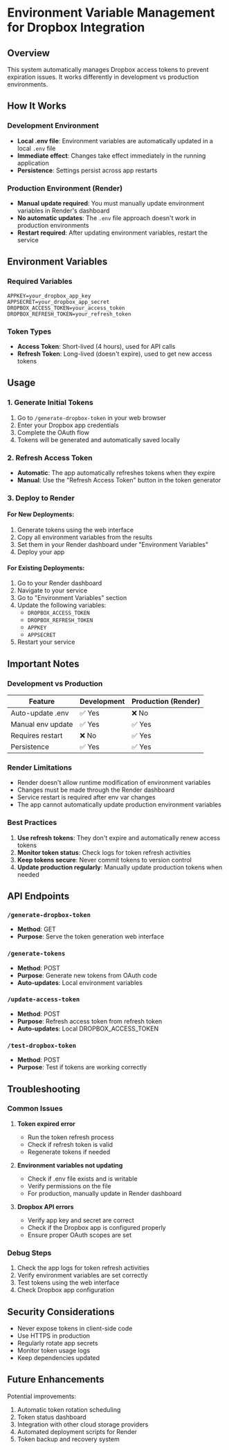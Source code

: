 # Environment Variable Management for Dropbox Integration

## Overview

This system automatically manages Dropbox access tokens to prevent expiration issues. It works differently in development vs production environments.

## How It Works

### Development Environment
- **Local .env file**: Environment variables are automatically updated in a local `.env` file
- **Immediate effect**: Changes take effect immediately in the running application
- **Persistence**: Settings persist across app restarts

### Production Environment (Render)
- **Manual update required**: You must manually update environment variables in Render's dashboard
- **No automatic updates**: The `.env` file approach doesn't work in production environments
- **Restart required**: After updating environment variables, restart the service

## Environment Variables

### Required Variables
```
APPKEY=your_dropbox_app_key
APPSECRET=your_dropbox_app_secret
DROPBOX_ACCESS_TOKEN=your_access_token
DROPBOX_REFRESH_TOKEN=your_refresh_token
```

### Token Types
- **Access Token**: Short-lived (4 hours), used for API calls
- **Refresh Token**: Long-lived (doesn't expire), used to get new access tokens

## Usage

### 1. Generate Initial Tokens
1. Go to `/generate-dropbox-token` in your web browser
2. Enter your Dropbox app credentials
3. Complete the OAuth flow
4. Tokens will be generated and automatically saved locally

### 2. Refresh Access Token
- **Automatic**: The app automatically refreshes tokens when they expire
- **Manual**: Use the "Refresh Access Token" button in the token generator

### 3. Deploy to Render

#### For New Deployments:
1. Generate tokens using the web interface
2. Copy all environment variables from the results
3. Set them in your Render dashboard under "Environment Variables"
4. Deploy your app

#### For Existing Deployments:
1. Go to your Render dashboard
2. Navigate to your service
3. Go to "Environment Variables" section
4. Update the following variables:
   - `DROPBOX_ACCESS_TOKEN`
   - `DROPBOX_REFRESH_TOKEN`
   - `APPKEY`
   - `APPSECRET`
5. Restart your service

## Important Notes

### Development vs Production

| Feature | Development | Production (Render) |
|---------|-------------|-------------------|
| Auto-update .env | ✅ Yes | ❌ No |
| Manual env update | ✅ Yes | ✅ Yes |
| Requires restart | ❌ No | ✅ Yes |
| Persistence | ✅ Yes | ✅ Yes |

### Render Limitations
- Render doesn't allow runtime modification of environment variables
- Changes must be made through the Render dashboard
- Service restart is required after env var changes
- The app cannot automatically update production environment variables

### Best Practices
1. **Use refresh tokens**: They don't expire and automatically renew access tokens
2. **Monitor token status**: Check logs for token refresh activities
3. **Keep tokens secure**: Never commit tokens to version control
4. **Update production regularly**: Manually update production tokens when needed

## API Endpoints

### `/generate-dropbox-token`
- **Method**: GET
- **Purpose**: Serve the token generation web interface

### `/generate-tokens`
- **Method**: POST
- **Purpose**: Generate new tokens from OAuth code
- **Auto-updates**: Local environment variables

### `/update-access-token`
- **Method**: POST
- **Purpose**: Refresh access token from refresh token
- **Auto-updates**: Local DROPBOX_ACCESS_TOKEN

### `/test-dropbox-token`
- **Method**: POST
- **Purpose**: Test if tokens are working correctly

## Troubleshooting

### Common Issues

1. **Token expired error**
   - Run the token refresh process
   - Check if refresh token is valid
   - Regenerate tokens if needed

2. **Environment variables not updating**
   - Check if .env file exists and is writable
   - Verify permissions on the file
   - For production, manually update in Render dashboard

3. **Dropbox API errors**
   - Verify app key and secret are correct
   - Check if the Dropbox app is configured properly
   - Ensure proper OAuth scopes are set

### Debug Steps
1. Check the app logs for token refresh activities
2. Verify environment variables are set correctly
3. Test tokens using the web interface
4. Check Dropbox app configuration

## Security Considerations

- Never expose tokens in client-side code
- Use HTTPS in production
- Regularly rotate app secrets
- Monitor token usage logs
- Keep dependencies updated

## Future Enhancements

Potential improvements:
1. Automatic token rotation scheduling
2. Token status dashboard
3. Integration with other cloud storage providers
4. Automated deployment scripts for Render
5. Token backup and recovery system
